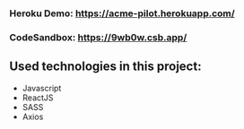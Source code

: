 
### Heroku Demo: https://acme-pilot.herokuapp.com/

### CodeSandbox: https://9wb0w.csb.app/

## Used technologies in this project: 
- Javascript
- ReactJS
- SASS
- Axios
